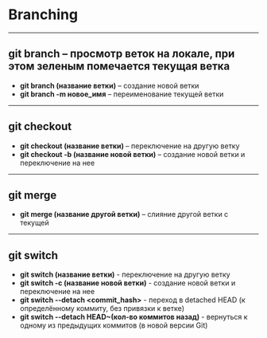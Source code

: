 # Branching

---

## **git branch** – просмотр веток на локале, при этом зеленым помечается текущая ветка
- **git branch (название ветки)** – создание новой ветки
- **git branch -m новое_имя** – переименование текущей ветки

---

## **git checkout**
- **git checkout (название ветки)** – переключение на другую ветку 
- **git checkout -b (название новой ветки)** – создание новой ветки и переключение на нее

---

## **git merge**
- **git merge (название другой ветки)** – слияние другой ветки с текущей

---

## **git switch**
- **git switch (название ветки)** - переключение на другую ветку
- **git switch -c (название новой ветки)** - создание новой ветки и переключение на нее
- **git switch --detach <commit_hash>** - переход в detached HEAD (к определённому коммиту, без привязки к ветке)
- **git switch --detach HEAD~(кол-во коммитов назад)** - вернуться к одному из предыдущих коммитов (в новой версии Git)
